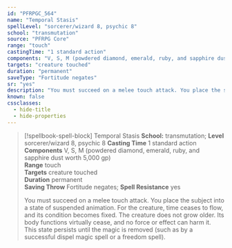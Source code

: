 ```yaml
---
id: "PFRPGC_564"
name: "Temporal Stasis"
spellLevel: "sorcerer/wizard 8, psychic 8"
school: "transmutation"
source: "PFRPG Core"
range: "touch"
castingTime: "1 standard action"
components: "V, S, M (powdered diamond, emerald, ruby, and sapphire dust worth 5,000 gp)"
targets: "creature touched"
duration: "permanent"
saveType: "Fortitude negates"
sr: "yes"
description: "You must succeed on a melee touch attack. You place the subject into a state of suspended animation. For the creature, time ceases to flow, and its condition becomes fixed. The creature does not grow older. Its body functions virtually cease, and no force or effect can harm it. This state persists until the magic is removed (such as by a successful dispel magic spell or a freedom spell)."
known: false
cssclasses:
  - hide-title
  - hide-properties
---
```


> [!spellbook-spell-block] Temporal Stasis
> **School:** transmutation; **Level** sorcerer/wizard 8, psychic 8
> **Casting Time** 1 standard action  
> **Components** V, S, M (powdered diamond, emerald, ruby, and sapphire dust worth 5,000 gp)  
> **Range** touch  
> **Targets** creature touched  
> **Duration** permanent  
> **Saving Throw** Fortitude negates; **Spell Resistance** yes
> 
> You must succeed on a melee touch attack. You place the subject into a state of suspended animation. For the creature, time ceases to flow, and its condition becomes fixed. The creature does not grow older. Its body functions virtually cease, and no force or effect can harm it. This state persists until the magic is removed (such as by a successful dispel magic spell or a freedom spell).